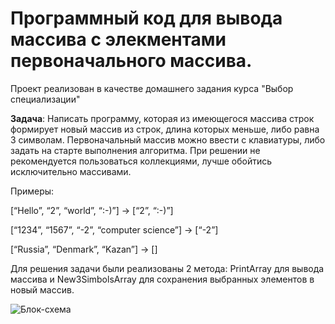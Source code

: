 # Программный код для вывода массива с элекментами первоначального массива.
Проект реализован в качестве домашнего задания курса "Выбор специализации"


**Задача**: Написать программу, которая из имеющегося массива строк формирует новый массив из строк, длина которых меньше, либо равна 3 символам. Первоначальный массив можно ввести с клавиатуры, либо задать на старте выполнения алгоритма. При решении не рекомендуется пользоваться коллекциями, лучше обойтись исключительно массивами.


Примеры:

[“Hello”, “2”, “world”, “:-)”] → [“2”, “:-)”]

[“1234”, “1567”, “-2”, “computer science”] → [“-2”]

[“Russia”, “Denmark”, “Kazan”] → []

Для решения задачи были реализованы 2 метода: PrintArray для вывода массива и New3SimbolsArray для сохранения выбранных элементов в новый массив.

![Блок-схема](https://drive.google.com/file/d/1-OScEiYvV3j334ydnNpa8C-hxgjnvvFp/view?usp=share_link)
